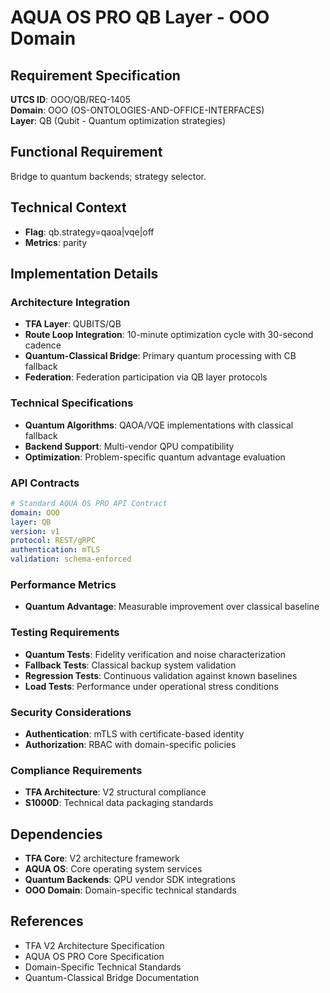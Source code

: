 # AQUA OS PRO QB Layer - OOO Domain

## Requirement Specification

**UTCS ID**: OOO/QB/REQ-1405  
**Domain**: OOO (OS-ONTOLOGIES-AND-OFFICE-INTERFACES)  
**Layer**: QB (Qubit - Quantum optimization strategies)  

## Functional Requirement

Bridge to quantum backends; strategy selector.

## Technical Context

- **Flag**: qb.strategy=qaoa|vqe|off
- **Metrics**: parity


## Implementation Details

### Architecture Integration
- **TFA Layer**: QUBITS/QB
- **Route Loop Integration**: 10-minute optimization cycle with 30-second cadence
- **Quantum-Classical Bridge**: Primary quantum processing with CB fallback
- **Federation**: Federation participation via QB layer protocols

### Technical Specifications

- **Quantum Algorithms**: QAOA/VQE implementations with classical fallback
- **Backend Support**: Multi-vendor QPU compatibility
- **Optimization**: Problem-specific quantum advantage evaluation

### API Contracts


```yaml
# Standard AQUA OS PRO API Contract
domain: OOO
layer: QB
version: v1
protocol: REST/gRPC
authentication: mTLS
validation: schema-enforced
```

### Performance Metrics

- **Quantum Advantage**: Measurable improvement over classical baseline

### Testing Requirements

- **Quantum Tests**: Fidelity verification and noise characterization
- **Fallback Tests**: Classical backup system validation
- **Regression Tests**: Continuous validation against known baselines
- **Load Tests**: Performance under operational stress conditions

### Security Considerations

- **Authentication**: mTLS with certificate-based identity
- **Authorization**: RBAC with domain-specific policies

### Compliance Requirements

- **TFA Architecture**: V2 structural compliance
- **S1000D**: Technical data packaging standards

## Dependencies

- **TFA Core**: V2 architecture framework
- **AQUA OS**: Core operating system services
- **Quantum Backends**: QPU vendor SDK integrations
- **OOO Domain**: Domain-specific technical standards

## References

- TFA V2 Architecture Specification
- AQUA OS PRO Core Specification
- Domain-Specific Technical Standards
- Quantum-Classical Bridge Documentation
